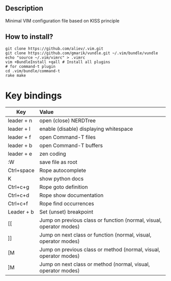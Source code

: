 ## Description

Minimal VIM configuration file based on KISS principle

## How to install?

```
git clone https://github.com/aliev/.vim.git
git clone https://github.com/gmarik/vundle.git ~/.vim/bundle/vundle
echo "source ~/.vim/vimrc" > .vimrc
vim +BundleInstall +qall # Install all plugins
# for command-t plugin
cd .vim/bundle/command-t
rake make
```

# Key bindings

| Key        | Value
| ---------- |:---------------------------------------------------------------
| leader + n | open (close) NERDTree
| leader + l | enable (disable) displaying whitespace
| leader + f | open Command-T files
| leader + b | open Command-T buffers
| leader + e | zen coding
| :W         | save file as root
| Ctrl+space | Rope autocomplete
| K          | show python docs
| Ctrl+c+g   | Rope goto definition
| Ctrl+c+d   | Rope show documentation
| Ctrl+c+f   | Rope find occurrences
| Leader + b | Set (unset) breakpoint
| [[         | Jump on previous class or function (normal, visual, operator modes)
| ]]         | Jump on next class or function (normal, visual, operator modes)
| [M         | Jump on previous class or method (normal, visual, operator modes)
| ]M         | Jump on next class or method (normal, visual, operator modes)
